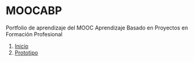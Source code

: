 # MOOCABP

Portfolio de aprendizaje del MOOC Aprendizaje Basado en Proyectos en Formación Profesional


1. [Inicio](README.md)
2. [Prototipo](Prototipo.md)